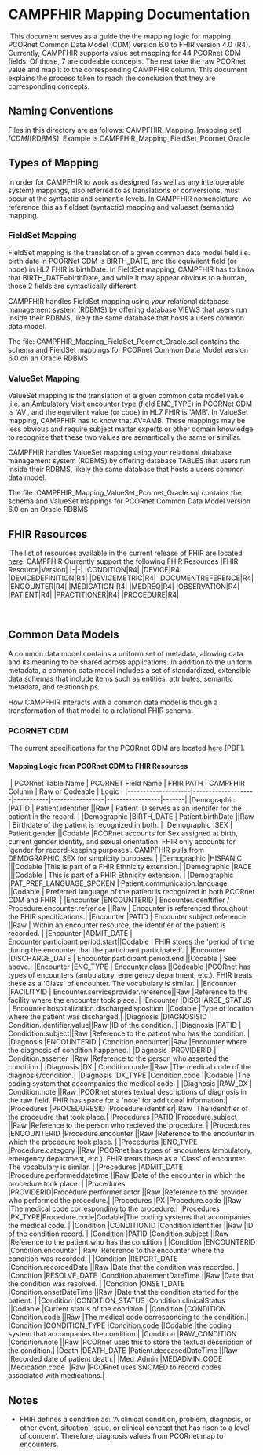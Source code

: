 # CAMPFHIR Mapping Documentation
​
This document serves as a guide the the mapping logic for mapping PCORnet Common Data Model (CDM) version 6.0 to FHIR version 4.0 (R4).
​
Currently, CAMPFHIR supports value set mapping for 44 PCORnet CDM fields. Of those, 7 are codeable concepts. The rest take the raw PCORnet value and map it to the corresponding CAMPFHIR column. This document explains the process taken to reach the conclusion that they are corresponding concepts.
​
## Naming Conventions
Files in this directory are as follows: CAMPFHIR_Mapping_[mapping set]_[CDM]_[RDBMS]. Example is CAMPFHIR_Mapping_FieldSet_Pcornet_Oracle

## Types of Mapping
In order for CAMPFHIR to work as designed (as well as any interoperable system) mappings, also referred to as translations or conversions, must occur at the syntactic and semantic levels. In CAMPFHIR nomenclature, we reference this as fieldset (syntactic) mapping and valueset (semantic) mapping.

### FieldSet Mapping
FieldSet mapping is the translation of a given common data model field,i.e. birth date in PCORNet CDM is BIRTH_DATE, and the equivilent field (or node) in HL7 FHIR is birthDate. In FieldSet mapping, CAMPFHIR has to know that BIRTH_DATE=birthDate, and while it may appear obvious to a human, those 2 fields are syntactically different.

CAMPFHIR handles FieldSet mapping using *your* relational database management system (RDBMS) by offering database VIEWS that users run inside their RDBMS, likely the same database that hosts a users common data model.

The file: CAMPFHIR_Mapping_FieldSet_Pcornet_Oracle.sql contains the schema and FieldSet mappings for PCORnet Common Data Model version 6.0 on an Oracle RDBMS

### ValueSet Mapping
ValueSet mapping is the translation of a given common data model value ,i.e. an Ambulatory Visit encounter type (field ENC_TYPE) in PCORNet CDM is 'AV', and the equivilent value (or code) in HL7 FHIR is 'AMB'. In ValueSet mapping, CAMPFHIR has to know that AV=AMB. These mappings may be less obvious and require subject matter experts or other domain knowledge to recognize that these two values are semantically the same or similiar.

CAMPFHIR handles ValueSet mapping using *your* relational database management system (RDBMS) by offering database TABLES that users run inside their RDBMS, likely the same database that hosts a users common data model.

The file: CAMPFHIR_Mapping_ValueSet_Pcornet_Oracle.sql contains the schema and ValueSet mappings for PCORnet Common Data Model version 6.0 on an Oracle RDBMS

## FHIR Resources
​
The list of resources available in the current release of FHIR are located [here](https://www.hl7.org/fhir/resourcelist.html).
CAMPFHIR Currently support the following FHIR Resources
|FHIR Resource|Version|
|-|-|
|CONDITION|R4|
|DEVICE|R4|
|DEVICEDEFINITION|R4|
|DEVICEMETRIC|R4|
|DOCUMENTREFERENCE|R4|
|ENCOUNTER|R4|
|MEDICATION|R4|
|MEDREQ|R4|
|OBSERVATION|R4|
|PATIENT|R4|
|PRACTITIONER|R4|
|PROCEDURE|R4|

​
## Common Data Models
A common data model contains a uniform set of metadata, allowing data and its meaning to be shared across applications. In addition to the uniform metadata, a common data model includes a set of standardized, extensible data schemas that include items such as entities, attributes, semantic metadata, and relationships.

How CAMPFHIR interacts with a common data model is though a transformation of that model to a relational FHIR schema.
​
### PCORNET CDM
​
The current specifications for the PCORnet CDM are located [here](https://pcornet.org/wp-content/uploads/2022/01/PCORnet-Common-Data-Model-v60-2020_10_221.pdf) [PDF].
​
#### Mapping Logic from PCORnet CDM to FHIR Resources
​
| PCORnet Table Name | PCORNET Field Name | FHIR PATH | CAMPFHIR Column | Raw or Codeable | Logic |
|--------------------|--------------------|-----------|-----------------|-----------------|-------|
|Demographic         |PATID | Patient.identifier ||Raw | Patient ID serves as an identifer for the patient in the record. |
|Demographic         |BIRTH_DATE | Patient.birthDate ||Raw | Birthdate of the patient is recognized in both. |
|Demographic         |SEX | Patient.gender ||Codable |PCORnet accounts for Sex assigned at birth, current gender identity, and sexual orientation. FHIR only accounts for 'gender for record-keeping purposes'. CAMPFHIR pulls from DEMOGRAPHIC_SEX for simplicity purposes. |
|Demographic         |HISPANIC |||Codable |This is part of a FHIR Ethnicity extension.|
|Demographic         |RACE |||Codable | This is part of a FHIR Ethnicity extension. |
|Demographic         |PAT_PREF_LANGUAGE_SPOKEN | Patient.communication.language ||Codable | Preferred language of the patient is recognized in both PCORnet CDM and FHIR. |
|Encounter           |ENCOUNTERID | Encounter.idenftifier / Procedure.encounter.refrence ||Raw | Encounter is referenced throughout the FHIR specifications.|
|Encounter           |PATID | Encounter.subject.reference ||Raw | Within an encounter resource, the identifier of the patient is recorded. |
|Encounter           |ADMIT_DATE | Encounter.participant.period.start||Codable | FHIR stores the 'period of time during the encounter that the participant participated'.  |
|Encounter           |DISCHARGE_DATE | Encounter.participant.period.end ||Codable | See above.|
|Encounter           |ENC_TYPE | Encounter.class ||Codeable |PCORnet has types of encounters (ambulatory, emergency department, etc.). FHIR treats these as a 'Class' of encounter. The vocabulary is similar. |
|Encounter           |FACILITYID | Encounter.serviceprovider.reference||Raw |Reference to the facility where the encounter took place. |
|Encounter           |DISCHARGE_STATUS | Encounter.hospitalization.dischargedisposition ||Codable |Type of location where the patient was discharged.|
|Diagnosis           |DIAGNOSISID      | Condition.identifier.value||Raw |ID of the condition. |
|Diagnosis           |PATID | Condidtion.subject||Raw |Reference to the patient who has the condition. |
|Diagnosis           |ENCOUNTERID | Condition.encounter||Raw |Encounter where the diagnosis of condition happened.|
|Diagnosis           |PROVIDERID | Condition.asserter ||Raw |Reference to the person who asserted the condition.|
|Diagnosis           |DX | Condition.code ||Raw |The medical code of the diagnosis/condition.|
|Diagnosis           |DX_TYPE |Condition.code ||Codable |The coding system that accompanies the medical code. |
|Diagnosis           |RAW_DX | Condition.note ||Raw |PCORnet stores textual descriptions of diagnosis in the raw field. FHIR has space for a 'note' for additional information.|
|Procedures          |PROCEDURESID |Procedure.identifier||Raw |The identifier of the proceudre that took place.|
|Procedures          |PATID |Procedure.subject ||Raw |Reference to the person who recieved the procedure. |
|Procedures          |ENCOUNTERID |Procedure.encounter ||Raw |Reference to the encounter in which the procedure took place. |
|Procedures          |ENC_TYPE |Procedure.category ||Raw |PCORnet has types of encounters (ambulatory, emergency department, etc.). FHIR treats these as a 'Class' of encounter. The vocabulary is similar. |
|Procedures          |ADMIT_DATE |Procedure.performeddatetime ||Raw |Date of the encounter in which the procedure took place. |
|Procedures          |PROVIDERID|Procedure.performer.actor ||Raw |Reference to the provider who performed the procedure.|
|Procedures          |PX |Procedure.code ||Raw |The medical code corresponding to the procedure.|
|Procedures          |PX_TYPE|Procedure.code|Codable|The coding systems that accompanies the medical code. |
|Condition          |CONDITIONID |Condition.identifier ||Raw |ID of the condition record. |
|Condition          |PATID |Condition.subject ||Raw |Reference to the patient who has the condition.|
|Condition          |ENCOUNTERID |Condition.encounter ||Raw |Reference to the encounter where the condition was recorded. |
|Condition          |REPORT_DATE |Condition.recordedDate ||Raw |Date that the condition was recorded. |
|Condition          |RESOLVE_DATE |Condition.abatementDateTime ||Raw |Date that the condition was resolved. |
|Condition          |ONSET_DATE |Condition.onsetDateTime ||Raw |Date that the condition started for the patient. |
|Condition          |CONDITION_STATUS |Condition.clinicalStatus ||Codable |Current status of the condition.|
|Condition          |CONDITION |Condition.code ||Raw |The medical code corresponding to the condition.|
|Condition          |CONDITION_TYPE |Condition.code ||Codable |the coding system that accompanies the condition.|
|Condition          |RAW_CONDITION |Condition.note ||Raw |PCORnet uses this to store the textual description of the condition.|
|Death              |DEATH_DATE |Patient.deceasedDateTime ||Raw |Recorded date of patient death.|
|Med_Admin          |MEDADMIN_CODE |Medication.code ||Raw |PCORnet uses SNOMED to record codes associated with medications.|
​
## Notes
- FHIR defines a condition as: 'A clinical condition, problem, diagnosis, or other event, situation, issue, or clinical concept that has risen to a level of concern'. Therefore, diagnosis values from PCORnet map to encounters.

